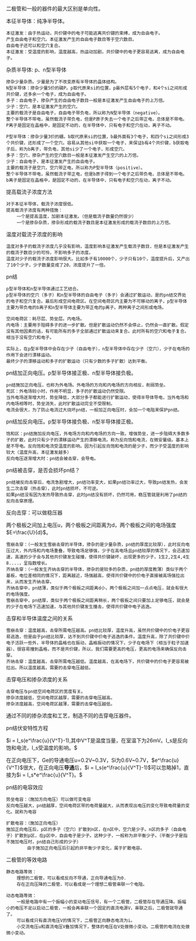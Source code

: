 二极管和一般的器件的最大区别是单向性。



本征半导体：纯净半导体。

```
本征激发：由于热运动，共价键中的电子可能逃离共价键的束缚，成为自由电子。
产生自由电子和空穴。本征激发产生的自由电子数目等于空穴数目。
自由电子还可以和空穴复合。
本征激发：受温度的影响，温度越高，热运动加剧，共价键中的电子更容易逃离，成为自由电子。
```

杂质半导体: p、n型半导体

```
掺杂少量杂质。少量是为了不改变原有半导体的晶体结构。
N型半导体：掺杂少量5价的磷P。p取代原来si的位置，p最外层有5个电子，和4个si之间形成共价键，还多余一个电子，成为自由电子。
多子：自由电子，掺杂产生的自由电子数目一般是本征激发产生自由电子的上万倍。
少子：空穴，是本征激发产生的空穴。
主要的载流子是自由电子，自由电子带负电，所以称为N型半导体（negative）。
整个半导体不带电，虽然载流子带负电，但是P原子失去一个电子之后带正电，总体是不带电。
P离子是固定在晶格中，是固定不动的，在半导体中，只有电子和空穴在动，离子不动。

P型半导体：掺杂少量3价的硼。b取代原来si的位置，b最外面有3个电子，和四个si之间形成3个共价键，还形成了一个空穴。容易从其他si中获取一个电子，来保证b有4个共价键，b获取电子后，称为b离子，带负电，其他si少了一个电子，形成空穴。
多子：空穴，掺杂产生的空穴数目一般是本征激发产生空穴的上万倍。
少子：自由电子，是本征激发产生的自由电子。
主要的载流子是空穴，空穴带正电，所以称为P型半导体（positive）。
整个半导体不带电，虽然载流子带正电，但是b原子得到一个电子之后带负电，总体是不带电。
b离子是固定在晶格中，是固定不动的，在半导体中，只有电子和空穴在动，离子不动。
```

提高载流子浓度方法

```
对于本征半导体，载流子浓度很低。
提高载流子浓度有两种措施：
	一个是提高温度，加剧本征激发。（但是载流子数量仍然很少）
	一个是掺杂杂质，掺杂形成的载流子数目是本征激发形成的载流子数目的上万倍。
```

温度对载流子浓度的影响
```
温度对多子的载流子浓度几乎没有影响，温度影响本征激发产生载流子数目，但是本征激发产生的载流子数目少的可怜，不影响多子的浓度。
温度对少子的载流子浓度影响很大。比如多子有10000个，少子只有10个，温度提升后，又产出了10个少子，少子数量变成了20，浓度提升了一倍。
```



pn结

```
p型半导体和n型半导体通过工艺结合。
p型半导体的空穴（多子）和n型半导体的自由电子（多子）会通过扩散运动，是的pn结交界处的电子和空穴复合。最后形成空间电荷区。在空间电荷区内主要为不可移动的离子，p型半导体主要为带负电的b离子和n型半导体主要为带正电的p离子。两种离子之间形成电场。

空间电荷区：耗尽层、势垒层。内电场。
内电场：主要用于阻碍多子的进一步扩散。但是扩散运动仍然不会停止，仍然会一直扩散。假定没有其他因素的话，有可能所有的多子全部通过扩散运动来复合。此时所有的空穴和电子复合。相当于没有空穴和电子。

实际上，在p型半导体中会存在少子（自由电子），n型半导体中存在少子（空穴），少子在电场的作用下会进行漂移运动。
最终少子的漂移运动和多子的扩散运动（只有少数的多子扩散）达到平衡。
```



pn结加正向电压。p型半导体接正极、n型半导体接负极。

```
pn结施加正向电压，也称为外电场。外电场的方向和内电场的方向相反，削弱势垒。
死区：外电场较小时，作用不明显，多子的扩散运动仍然受限。
当外电场逐渐增大时，势垒降低，大部分多子都能进行扩散运动，使得半导体导电，当外电场和内电场相等时，势垒消失，此时扩散运动完全不受限制。
电流会很大，为了防止电流过大烧坏pn结，一般加正向电压时，会加一个电阻来保护pn结。
```



pn结加反向电压。p型半导体接负极、n型半导体接正极。

```
饱和区：pn结施加反向电压，外电场方向和内电场的方向一致。增强势垒，进一步阻碍大多数多子的扩散，此时只有少子的漂移运动产生的漂移电流。称为反向饱和电流，在微安量级。基本上是不导电。反向饱和电流受温度的影响。因为引起反向饱和电流的是少子，而少子受温度的影响较大（温度升高，本征激发越多）
反向电压逐渐增大时：pn结会被击穿，会导电。
```

pn结被击穿，是否会损坏pn结？

```
pn结被反向击穿后，电流急剧增大，pn结功率变大，如果pn结功率过大，导致pn结发热，会发生二次击穿（热击穿），此时pn结损坏，不可逆。
如果pn结没有因为发热导致热击穿，此时pn结没有损坏，仍然可用，稳压管就是利用了pn结的反向击穿原理。
```

反向击穿：可以做稳压器

两个极板之间加上电压u，两个极板之间距离为d，两个极板之间的电场强度$E=\frac{U}{d}$。

```
雪崩击穿：（一般发生雪崩击穿的半导体，掺杂的是少量杂质，pn结的厚度比较厚），此时反向电压过大，外内场和内电场重叠，导致电场足够强，少子在高电场且pn结较厚的情况下，会迅速加速，高速的少子会与其他共价键发生碰撞，使得共价键破坏，出现更多的少子，1生2,2生4,4生8....，呈指数增长。
齐纳击穿：（一般发生齐纳击穿的半导体，掺杂的是较多的杂质，pn结的厚度教薄）类似于两个基板，电位差相同的情况下，距离越近，场强越高，使得共价键中的价电子直接被高场强拉出来，从而发生齐纳击穿。
齐纳击穿中，pn结薄，类似于两个极板之间距离d小，两个极板之间加一点点电压，就会有很大的电场强度。
雪崩击穿中，pn结厚，类似于两个极板之间距离稍长，两个极板之间只要加上足够电压，就会是的少子在电场下迅速加速，与其他共价键发生撞击，使得共价键中电子逃逸。
```



击穿和半导体温度之间的关系

```
雪崩击穿：温度越高，击穿所需电压越高。pn结比较厚，温度升高，虽然共价键中的价电子更容易逃逸，但是由于pn结比较厚，达不到共价键中价电子逃逸的条件。温度升高，除了共价键中价电子活跃一些外，半导体的晶格也在振动，晶格振动的情况下，少子在电场下（相当于粒子加速器），很容易撞到晶格，而不是共价键，所以，我们需要更高的电压，更高的电场来确保反向击穿。
齐纳击穿：温度越高，击穿所需电压越低。温度越高，在高电场下，共价键中的价电子更容易被拉出。所以温度越高，需要的击穿电压越低。
```



击穿电压和掺杂浓度的关系

```
击穿电压与pn结空间电荷区的宽度有关。
掺杂浓度越低，空间电荷区越厚，需要的击穿电压越高。
掺杂浓度越高，空间电荷区越薄，需要的击穿电压越低。
```

通过不同的掺杂浓度和工艺，制造不同的击穿电压器件。



pn结伏安特性方程

$i = I_s(e^\frac{u}{V^T}-1),其中V^T是温度当量，在室温下为26mV。I_s是反向饱和电流，I_s受温度的影响。$

在正向电压下，Ge的导通电压u=0.2V~0.3V，Si为0.6V~0.7V，$e^\frac{u}{V^T}$很大，在正向电压**导通**后，$i = I_s(e^\frac{u}{V^T}-1)$可以忽略掉1，直接为$i = I_s*e^\frac{u}{V^T}。$



pn结的电容效应

```
势垒电容：（施加方向电压）可以做可变电容
反向电压越大，pn结越厚，空间电荷区带的电荷量越大，从而表现出电压的变化导致电荷量的变化。就称为电容

扩散电容：（施加正向电压）
施加正向电压后，p区的多子（空穴）扩散到n区，在n区中，空穴是少子。n区的多子（自由电子）扩散到p区，在p区中，自由电子是少子。这种少子，一般称为非平衡少子。（平衡少子是指不施加电压时，pn结自己形成的少子）
		由于施加正向电压后引起的非平衡少子变化，属于扩散电容。
```



二极管的等效电路

```
静态电路等效：
	理想的二极管，可以看成反向不导通，正向导通电压为0.
	存在正向压降的二极管，可以看成是一个理想二极管串联一个电阻。
	
动态电路等效：
	一般是电路中有一个振幅小的变动电压信号，有一个二极管，二极管存在导通压降。振幅小的电压不足以启动二极管，一般会再串联一个固定的直流电源V，串联之后，二极管就导通了。
	可以看成只有直流电压V的情况下，二极管正向静态电流为i。
	小交流电压u和直流电压V叠加情况下，整体的电压在V处做微小变动。二极管的电流在处做微小变动。
```

